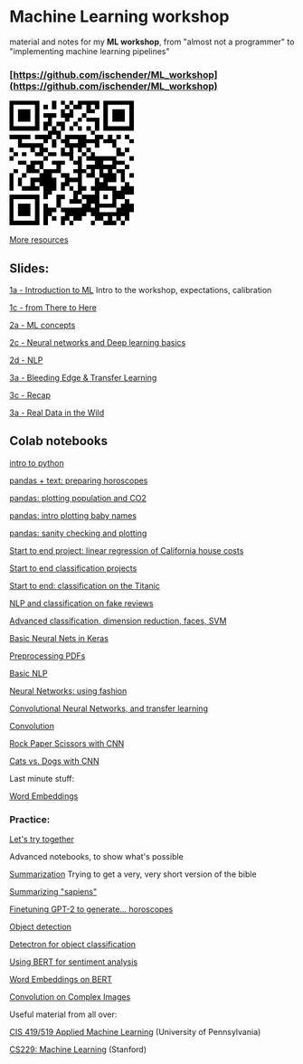 # Machine Learning workshop
material and notes for my **ML workshop**, from "almost not a programmer" to "implementing machine learning pipelines"

### [https://github.com/ischender/ML_workshop](https://github.com/ischender/ML_workshop)


![8eae067db63ecc2ff34a01c9b48c8cfd.png](img/qr-code.png)


[More resources](resources.md)

## Slides:

[1a - Introduction to ML](https://docs.google.com/presentation/d/1bgCRv2NeC34hkCiJZgzoUI1QPfreSnJ-XCWKUBb2hgY/edit?usp=sharing) Intro to the workshop, expectations, calibration

[1c - from There to Here](https://docs.google.com/presentation/d/128NkkqKxHlImhGgoqzbRRKTWzU37yHlVFONF0P0_M28/edit?usp=sharing)

[2a - ML concepts](https://docs.google.com/presentation/d/15CzHF0q7uQZAfVYmzoufjqpPeirUy3yY9mpwMUYyxpM/edit?usp=sharing)

[2c - Neural networks and Deep learning basics](https://docs.google.com/presentation/d/19PjGWFZCaPgMPdy6fR0HEJrUQf1D424LXwWfW83d2QI/edit?usp=sharing)

[2d - NLP](https://docs.google.com/presentation/d/1hBUvv5EWLvUQKwvsF8tAIxkWMJhJG7N-m_0EdyWlEHM/edit?usp=sharing)

[3a - Bleeding Edge & Transfer Learning
](https://docs.google.com/presentation/d/1K9T1WiFZ-87QlGt5ZVujIjkhh8uqTBzCAzDsuvoPUy0/edit#slide=id.g6afc4ad9aa_0_599)

[3c - Recap](https://docs.google.com/presentation/d/1BjSl52EuO7FYXWHauvLpcfFtcoNY9HqGkMGsAAm2ObU/edit?usp=sharing) 

[3a - Real Data in the Wild](https://docs.google.com/presentation/d/1GFgR4P4eMUDh3AU0Zx8CCkY64J_tDv4YLIbg3J_k9IY/edit?usp=sharing)


## Colab notebooks


[intro to python](https://drive.google.com/open?id=1SGS3-WZtDs2BlldLATm3ygViUUYs_8a2)

[pandas + text: preparing horoscopes](https://drive.google.com/open?id=1qeLw2Xm0OEZPH91gv6Zw08z1gydooslb)

[pandas: plotting population and CO2](https://drive.google.com/open?id=1cSz-u1_tnIn7PSWWAJTvuN7pGdgTP-bm)

[pandas: intro plotting baby names](https://drive.google.com/open?id=1tUoYIkXlPyWWk9rhCp29XT2fpv4lmiah)

[pandas: sanity checking and plotting](https://drive.google.com/open?id=1Hho4IN22hxjJ6fDopFfI9os-xofd7t2m)

[Start to end project: linear regression of California house costs](https://drive.google.com/open?id=1E0kEU75Z-HZp5-oLxGnV0LBEcW3g2M1g)

[Start to end classification projects](https://drive.google.com/open?id=1IH5UmBGT-6ehWpxYycy_WvQE0qMAR68D)

[Start to end: classification on the Titanic](https://drive.google.com/open?id=1AjbuTxfxnhVviN0qiRLJNh_J70hhUWIS)

[NLP and classification on fake reviews](https://drive.google.com/open?id=14y5-n3Vexb0BcmVAxeuOl73NmCwKpSOa)

[Advanced classification, dimension reduction, faces, SVM](https://drive.google.com/open?id=1nf9GlisyOfVa4uWZ0ggzR-ST3G9GPjE6)

[Basic Neural Nets in Keras](https://drive.google.com/file/d/1RAnWRipCU6Mts52_Eck8Bh66BnN-GEbe/view?usp=sharing)

[Preprocessing PDFs](https://drive.google.com/open?id=1mbJII3fbVaCXZIC-Oo-kOnZ8JvQ1Gqzm)

[Basic NLP](https://drive.google.com/open?id=1GJmlWcbQsFyrf3vxTdQpv6CXXRIHkhEb)

[Neural Networks: using fashion](https://drive.google.com/open?id=1qzeGTz_ZuFdGBtsNNAOYRnENu_Xa61Hr)

[Convolutional Neural Networks, and transfer learning](https://colab.research.google.com/drive/1_Gf9ofoe4BTBNXYhRhv8Vz8n7ciHPTzj#scrollTo=L5EORWU-hchv)

[Convolution](https://drive.google.com/file/d/16X-Mk7WMeIrjZ7kOhFO7Q4di3SgRmOVu/view?usp=sharing)

[Rock Paper Scissors with CNN](https://drive.google.com/open?id=1oQJHF7WDsdfl_vhF22MJW5rOew7xPFsN)

[Cats vs. Dogs with CNN](https://drive.google.com/open?id=1Cihy9Dlt_4BMIKvsej8Ut0E3USj4V2hK)

Last minute stuff:

[Word Embeddings](https://colab.research.google.com/drive/1uYWuWl7AiCJehQRUlD0HOWKgfVETXyK7)

### Practice:

[Let's try together](https://colab.research.google.com/drive/1X9bQuQAkNVBj9LqQtxZyeigcDAg350Xb)

Advanced notebooks, to show what's possible

[Summarization](https://colab.research.google.com/drive/1smwMomgwLlKzFralvvXHnw1azRyAzRQW) Trying to get a very, very short version of the bible

[Summarizing "sapiens"](https://colab.research.google.com/drive/1I2IqJT5Y5Wjf5bBsVFojdb5Qkhm4AuQK)

[Finetuning GPT-2 to generate... horoscopes](https://colab.research.google.com/drive/11yu_V2iJc-NPb4552yla2hpwMyD9B6ip)

[Object detection](https://drive.google.com/open?id=1H8FgXJ80ixLamt1LNHorxtPACjjz4eR3)

[Detectron for object classification](https://drive.google.com/open?id=1U7OFh9l9yr_9-ZliG_RiW4q7jEX8M9mK)

[Using BERT for sentiment analysis](https://drive.google.com/open?id=1f0w7PoHifUtbrS9wl684dfjYKPbLx1jl)

[Word Embeddings on BERT](https://drive.google.com/open?id=1h_0UX9jLqdasvHwlreP3pslvUG16y4Wd)

[Convolution on Complex Images](https://drive.google.com/open?id=1z5gb-LzND96zuu3hAyrcAz87n0fbQ4FD)

Useful material from all over:

[CIS 419/519 Applied Machine Learning](https://www.seas.upenn.edu/~cis519/spring2019/) (University of Pennsylvania)

[CS229: Machine Learning](http://cs229.stanford.edu/) (Stanford)

